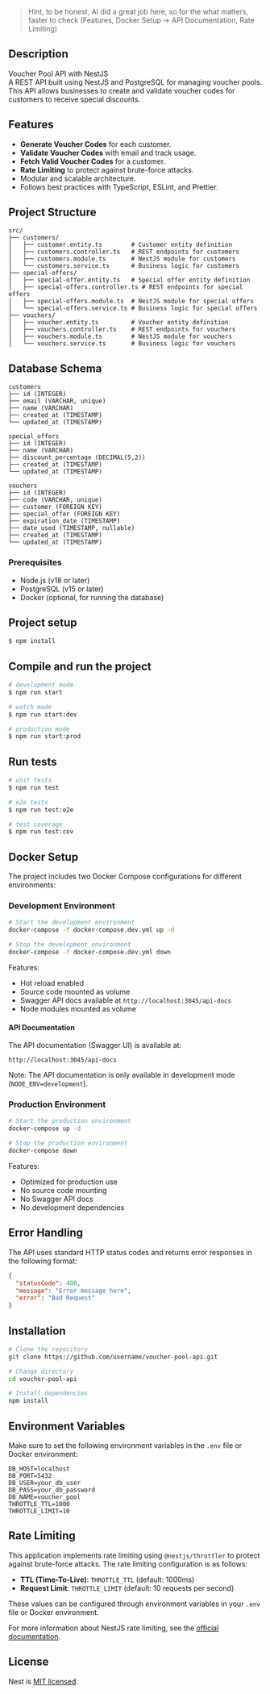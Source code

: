 > Hint, to be honest, AI did a great job here, so for the what matters, faster to check (Features, Docker Setup -> API Documentation, Rate Limiting)

## Description

Voucher Pool API with NestJS  
A REST API built using NestJS and PostgreSQL for managing voucher pools. This API allows businesses to create and validate voucher codes for customers to receive special discounts.

## Features

- **Generate Voucher Codes** for each customer.
- **Validate Voucher Codes** with email and track usage.
- **Fetch Valid Voucher Codes** for a customer.
- **Rate Limiting** to protect against brute-force attacks.
- Modular and scalable architecture.
- Follows best practices with TypeScript, ESLint, and Prettier.

## Project Structure

```plaintext
src/
├── customers/
│   ├── customer.entity.ts        # Customer entity definition
│   ├── customers.controller.ts   # REST endpoints for customers
│   ├── customers.module.ts       # NestJS module for customers
│   └── customers.service.ts      # Business logic for customers
├── special-offers/
│   ├── special-offer.entity.ts   # Special offer entity definition
│   ├── special-offers.controller.ts # REST endpoints for special offers
│   ├── special-offers.module.ts  # NestJS module for special offers
│   └── special-offers.service.ts # Business logic for special offers
├── vouchers/
│   ├── voucher.entity.ts         # Voucher entity definition
│   ├── vouchers.controller.ts    # REST endpoints for vouchers
│   ├── vouchers.module.ts        # NestJS module for vouchers
│   └── vouchers.service.ts       # Business logic for vouchers
```

## Database Schema

```plaintext
customers
├── id (INTEGER)
├── email (VARCHAR, unique)
├── name (VARCHAR)
├── created_at (TIMESTAMP)
└── updated_at (TIMESTAMP)

special_offers
├── id (INTEGER)
├── name (VARCHAR)
├── discount_percentage (DECIMAL(5,2))
├── created_at (TIMESTAMP)
└── updated_at (TIMESTAMP)

vouchers
├── id (INTEGER)
├── code (VARCHAR, unique)
├── customer (FOREIGN KEY)
├── special_offer (FOREIGN KEY)
├── expiration_date (TIMESTAMP)
├── date_used (TIMESTAMP, nullable)
├── created_at (TIMESTAMP)
└── updated_at (TIMESTAMP)
```

### Prerequisites

- Node.js (v18 or later)
- PostgreSQL (v15 or later)
- Docker (optional, for running the database)

## Project setup

```bash
$ npm install
```

## Compile and run the project

```bash
# development mode
$ npm run start

# watch mode
$ npm run start:dev

# production mode
$ npm run start:prod
```

## Run tests

```bash
# unit tests
$ npm run test

# e2e tests
$ npm run test:e2e

# test coverage
$ npm run test:cov
```

## Docker Setup

The project includes two Docker Compose configurations for different environments:

### Development Environment

```bash
# Start the development environment
docker-compose -f docker-compose.dev.yml up -d

# Stop the development environment
docker-compose -f docker-compose.dev.yml down
```

Features:

- Hot reload enabled
- Source code mounted as volume
- Swagger API docs available at `http://localhost:3045/api-docs`
- Node modules mounted as volume

#### API Documentation

The API documentation (Swagger UI) is available at:

```http
http://localhost:3045/api-docs
```

Note: The API documentation is only available in development mode (`NODE_ENV=development`).

### Production Environment

```bash
# Start the production environment
docker-compose up -d

# Stop the production environment
docker-compose down
```

Features:

- Optimized for production use
- No source code mounting
- No Swagger API docs
- No development dependencies

## Error Handling

The API uses standard HTTP status codes and returns error responses in the following format:

```json
{
  "statusCode": 400,
  "message": "Error message here",
  "error": "Bad Request"
}
```

## Installation

```bash
# Clone the repository
git clone https://github.com/username/voucher-pool-api.git

# Change directory
cd voucher-pool-api

# Install dependencies
npm install
```

## Environment Variables

Make sure to set the following environment variables in the `.env` file or Docker environment:

```plaintext
DB_HOST=localhost
DB_PORT=5432
DB_USER=your_db_user
DB_PASS=your_db_password
DB_NAME=voucher_pool
THROTTLE_TTL=1000
THROTTLE_LIMIT=10
```

## Rate Limiting

This application implements rate limiting using `@nestjs/throttler` to protect against brute-force attacks. The rate limiting configuration is as follows:

- **TTL (Time-To-Live)**: `THROTTLE_TTL` (default: 1000ms)
- **Request Limit**: `THROTTLE_LIMIT` (default: 10 requests per second)

These values can be configured through environment variables in your `.env` file or Docker environment.

For more information about NestJS rate limiting, see the [official documentation](https://docs.nestjs.com/security/rate-limiting).

## License

Nest is [MIT licensed](https://github.com/nestjs/nest/blob/master/LICENSE).

